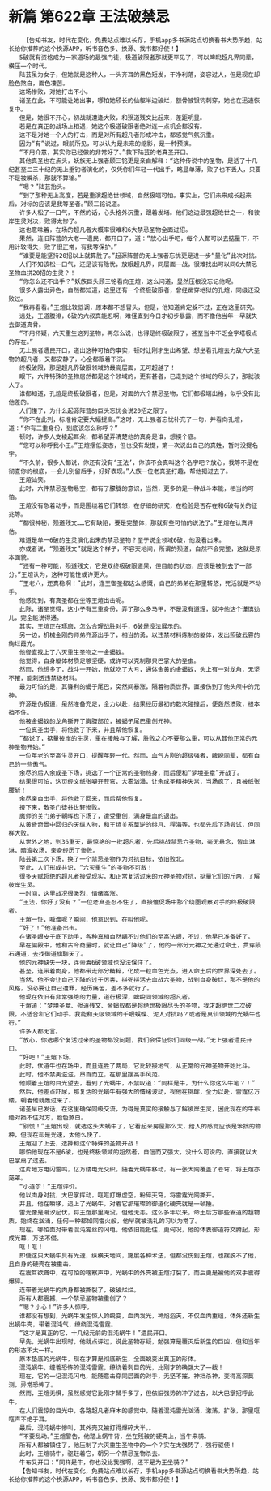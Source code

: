 # 新篇 第622章 王法破禁忌
        【告知书友，时代在变化，免费站点难以长存，手机app多书源站点切换看书大势所趋，站长给你推荐的这个换源APP，听书音色多、换源、找书都好使！】
       5破就有资格成为一家道场的最强门徒，极道破限者那就更罕见了，可以睥睨超凡界同辈，横压一个时代。
       陆芸虽为女子，但她就是这种人，一头齐耳的黑色短发，干净利落，姿容过人，但是现在却脸色煞白，面色凄苦。
       这场惨败，对她打击不小。
       诸圣在此，不可能让她出事，哪怕她颀长的仙躯半边破烂，额骨被银钩刺穿，她也在迅速恢复中。
       但是，她很不开心，初战就遭逢大败，和殒道残文比起来，差距明显。
       若是在真正的战场上相遇，她这个极道破限者绝对连一点机会都没有。
       这不是对她一个人的打击，而是对所有超凡者形成冲击，都感觉气氛沉重。
       因为“有”说过，眼前所见，可以认为是未来的缩影，是一种预演。
       “不用介意，其实你已经做的非常好了。”救下陆芸的老真圣开口。
       其他真圣也在点头，妖族无上强者顾三铭更是亲自解释：“这种传说中的圣物，是活了十几纪甚至二三十纪的无上垂钓者演化的，仅凭你们年轻一代出手，略显单薄，败了也不丢人，只要不是被瞬杀，那就不算输。”
       “嗯？”陆芸抬头。
       “到了那种无上高度，若是重演超绝世领域，自然极端可怕。事实上，它们未来成长起来后，对标的应该是我等圣者。”顾三铭说道。
       许多人松了一口气，不然的话，心头格外沉重，跟着发堵。他们这边最强超绝世之一，和彼岸生灵对决，败得太惨了。
       这也意味着，在场的超凡者大概率很难和6大禁忌圣物全面过招。
       果然，连旧阵营的大老——遗民，都开口了，道：“放心出手吧，每个人都可以去掂量下，不用计较得失，败了很正常，有我等保护。”
       “谁要是能坚持20招以上就算胜了。”起源阵营的无上强者忘忧更是进一步“量化”此次对抗。
       人们不知该松一口气，还是该有隐忧，放眼超凡界，同层面一战，很难找出可以同6大禁忌圣物血拼20招的生灵？！
       “你怎么还不出手？”妖族巨头顾三铭看向王煊，这么问道，显然压根没忘记他呢。
       很多人露出异色，自然都知道，这里还有一个终极破限者，曾经凿穿地狱的孔煊，同级还没败过。
       “我再看看。”王煊比较低调，原本都不想冒头，但是，他知道肯定躲不过，正在这里研究。
       远处，王道腹诽，6破的六叔真能忍啊，难怪直到今日才初步暴露，而不像他当年一早就失去御道真骨。
       “不用怀疑，六灭重生这列圣物，再怎么说，也得是终极破限了，甚至当中不乏金字塔极点的存在。”
       无上强者遗民开口，道出这种可怕的事实，顿时让刚才生出希望、想坐看孔煊去力敌六大圣物的超凡者，又都安静了，心全都跟着下沉。
       终极破限，那是超凡界破限领域的最高层面，无可超越了！
       眼下，六件特殊的圣物居然都是这个领域的，更有甚者，已走到这个领域的尽头了，那就骇人了。
       谁都知道，孔煊是终极破限者，但是，对面的六个禁忌圣物，它们都极端出格，似乎没有比他差的。
       人们懂了，为什么起源阵营的巨头忘忧会说20招之限了。
       “你不在此列，标准肯定要大幅提高。”这时，无上强者忘忧补充了一句，并看向孔煊，道：“你有三重身份，到底该怎么称呼？”
       顿时，许多人支棱起耳朵，都希望弄清楚他的真身是谁，想摸个底。
       “您可以称呼我小王。”王煊摆低姿态，但也没有发憷，第一次说出自己的真姓，暂时没提名字。
       “不久前，很多人都说，你还有没有‘王法’，你该不会真叫这个名字吧？放心，我等不是在彻查你的根底，一会儿别留后手，好好表现。”人族一位老真圣打趣，帮他揭过去了。
       王煊讪笑。
       此时，六件禁忌圣物悬空，都有了朦胧的意识，当然，更多的是一种战斗本能，相当的可怕。
       王煊没有急着动手，而是围绕着它们转悠，在仔细的研究，在检验是否存在和6破有关的征兆等。
       “都很神秘，殒道残文……它有缺陷，要是完整体，那就有些可怕的说法了。”王煊在认真评估。
       难道是单一6破的生灵演化出来的禁忌圣物？至于说全领域6破，他没看出来。
       亦或者说，“殒道残文”就是这个样子，不容天地间，所谓的殒道，自然不会完整，这就是原本面貌。
       “还有一种可能，殒道残文，它是双终极破限道果，但目前的状态，应该是被剖去了一部分。”王煊认为，这种可能性或许更大。
       “王老六，还真稳啊！”此时，连王御圣都这么感慨，自己的弟弟在那里转悠，死活就是不动手。
       他感觉到，有真圣都在坐等王煊出击呢。
       此际，诸圣觉得，这小子有三重身份，弄了那么多马甲，不是没有道理，就冲他这个谨慎劲儿，完全能说得通。
       其实，王煊正在琢磨，怎么合理战胜对手，6破是没法展示的。
       另一边，机械金刚的师弟齐源出手了，相当的勇，以违禁材料炼制的躯体，发出照破云霄的绚烂霞光。
       他径直找上了六灭重生圣物之一金蝎蚁。
       他觉得，自身躯体材质足够坚硬，或许可以克制那只巴掌大的圣虫。
       然而，他想多了，战斗一开始，他就吃了大亏，通体金黄的金蝎蚁，头上有一对龙角，无坚不摧，能刺透违禁级材料。
       最为可怕的是，其锋利的蝎子尾巴，突然间暴涨，隔着物质世界，直接伤到了他头颅中的元神。
       齐源是伪极道，虽然准备充足，全力以赴，结果经历最初的数次碰撞后，便轰然溃败，根本挡不住。
       他被金蝎蚁的龙角撕开了胸腹部位，被蝎子尾巴重创元神。
       一位真圣出手，将他救了下来，并且帮他恢复。
       “都说了，掂量彼岸的生灵，重在接触与了解，胜败之心不要那么重，可以从其他正常的元神圣物开始。”
       一位年老的至高生灵开口，提醒年轻一代。然而，血气方刚的超级强者，睥睨同辈，都有自己的一些傲气。
       余尽的后人余成圣下场，挑选了一个正常的圣物热身，而后便和“梦境圣章”开战了。
       结果很可怕，这页经文纸张噼开苍穹，大雾汹涌，让余成圣精神失常，当场疯了，且被纸张腰斩！
       余尽亲自出手，将他救了回来，而后帮他恢复。
       接下来，散圣门徒谷世轩惨败。
       魔师的关门弟子朝晖也下场了，遭受重创，满身是血的退出。
       从黄昏奇景中回归的天纵人物，和王煊关系莫逆的绯月、程海等，也都先后下场尝试，但同样大败。
       从世外之地，到36重天，最惊艳的一批超凡者，先后挑战禁忌六圣物，毫无悬念，皆血淋淋，暗澹收场，亲身经历了惨败。
       陆芸第二次下场，换了一个禁忌圣物作为对抗目标，依旧败北。
       至此，人们形成共识，“六灭重生”的圣物不可敌！
       很多天赋超绝的超凡者接受现实，和正常复活过来的元神圣物对抗，掂量它们的斤两，了解彼岸生灵。
       一时间，这里战况很激烈，情绪高涨。
       “王法，你好了没有？”一位老真圣忍不住了，直接催促场中那个绕圈观察对手的终极破限者。
       王煊一怔，喊谁呢？瞬间，他意识到，在叫他呢。
       “好了！”他准备出击。
       在诸圣眼皮子底下动手，各种真相自然瞒不过他们的至高法眼，不过，他早已准备好了。
       早在偏殿中，他和古今商量时，就让自己“降级”了，他的一部分元神之光通过命土，贯穿陨石通道，去找御道旗聊天了。
       他的元神缺失一块，连带着6破领域也没法保住了。
       甚至，连带着肉身，他都带走部分精粹，化成一粒血色光点，进入命土后的世界深处去了。
       当然，他不会让自己下降的过于厉害，拼死拼活去血战六圣物，战到自身破烂，那不是他的风格，没必要让自己遭罪，经历痛苦，差不多就行了。
       他现在依旧有非常强绝的力量，道行极深，睥睨同领域的超凡者。
       王煊道：“梦境圣章、殒道残文、金蝎蚁都是超绝世极限尽头的圣物，我才超绝世二次破限，不适合和它们动手。我能和天级领域的千眼蜈蝶、泥人对抗吗？或者是真仙领域的光蜗牛也行。”
       许多人都无言。
       “放心，你选哪个复活过来的圣物都没问题，我们会保证你们同级一战。”无上强者遗民开口。
       “好吧！”王煊下场。
       此时，伏道牛也在场中，而且连胜了两局，它比较接地气，从正常的元神圣物开始比斗。
       此时，他不禁美滋滋，昂首而立，在那里摆高手风范。
       他顺着王煊的目光望去，看到了光蜗牛，不禁叹道：“同样是牛，为什么你这么牛笔？！”
       然后，他差点吓尿，那复活的光蜗牛有强大的情绪波动，视他在挑衅，全力以赴，雷霆亿万缕，朝着他就轰过来了。
       诸圣早已发话，在这里确保同级交流，为得是真实的接触与了解彼岸生灵，因此现在的牛布绝对挡不住对方，脸色煞白。
       “别慌！”王煊出现，就选这头大蜗牛了，它看起来房屋那么大，给人的感觉应该是笨拙的物种，但现在却是光速，太他么快了。
       王煊迎了上去，选择和这个特殊的圣物开战！
       哪怕他现在不是6破，也是终极领域的超然者，自信而又强大，没什么可说的，直接就以大巴掌扇了过去。
       这片地方电闪雷鸣，亿万缕电光交织，随着光蜗牛移动，有一张大网覆盖了苍穹，将王煊亦笼罩。
       “小道尔！”王煊评价。
       他以肉身对抗，大巴掌挥动，哐哐打爆虚空，粉碎天穹，将雷霆光网撕开。
       并且，他在瞬移，追上了光蜗牛，对着它那璀璨的御道化硬壳就是一顿捶。
       雷光像是潮汐起伏，将王煊那里淹没，但他无恙。这么多年以来，命土后方那些霸道的超物质，始终在汹涌，任何一种都如同雷火般，他早就被洗礼的习以为常了。
       现在，哪怕面对带着混沌雾丝的闪电，他依旧能抵住，更何况，他的体表御道符文腾起，形成光幕，万法不侵。
       哐！哐！
       即便这只大蜗牛具有光速，纵横天地间，施展各种术法，但都没伤到王煊，也摆脱不了他，且自身的硬壳在被重击。
       在震耳欲聋中，在可怕的喀察声中，光蜗牛的外壳被王煊打裂了，而后更是被他的双手震得爆碎。
       连带着光蜗牛的肉身都被撕裂了，破破烂烂。
       所有人都震撼，一个禁忌圣物被重创了？
       “嗯？小心！”许多人惊呼。
       谁都没有想到，光蜗牛发生惊人的蜕变，血肉发光，神焰滔天，不仅血肉重组，体外还新生出蜗牛壳，带着混沌气，缭绕混沌雷霆。
       “这才是真正的它，十几纪元前的混沌蜗牛！”遗民开口。
       早先，光蜗牛出现时，他就点评过，说此圣物存疑，勉强算是覆灭后新生的巨凶，但和当年的形态不太一样。
       原本垫底的光蜗牛，现在才算是彻底新生，全面蜕变出真正的形体。
       混沌蜗牛，缠着恐怖的混沌雷霆，缭绕着刺目的光，比刚才的确强大了一截！
       现在，它的一记混沌闪电，能随意击穿同层面的对手，无坚不摧，神挡杀神，变得高深莫测，异常恐怖了。
       然而，王煊无惧，虽然感觉它比刚才棘手多了，但依旧强势的冲了过去，以大巴掌招呼此牛。
       在人们震惊的目光中，各路超凡者麻木的感觉中，随着混沌雷光汹涌，激荡，扩张，那里哐哐声不绝于耳。
       最后，混沌蜗牛惨叫，其外壳又被打得爆碎大半。。
       “不要乱动。”王煊警告，他踏上蜗牛背，坐在残破的硬壳上，当牛来骑。
       所有人都被镇住了，他压制了六灭重生圣物中的一个？实在太强势了，强行驱使！
       此时，王煊骑牛，驱赶着它，朝另一个禁忌圣物杀去。
       牛布又开口：“同样是牛，你也没比我强啊，还不是为王坐骑？”
       【告知书友，时代在变化，免费站点难以长存，手机app多书源站点切换看书大势所趋，站长给你推荐的这个换源APP，听书音色多、换源、找书都好使！】